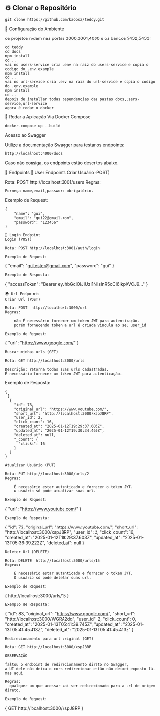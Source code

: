 ## ⚙️ Clonar o Repositório

```
git clone https://github.com/kaoosz/teddy.git
```
🔧 Configuração do Ambiente

os projetos rodam nas portas 3000,3001,4000  e os bancos 5432,5433:
```
cd teddy
cd docs
npm install
cd ..
vai no users-service cria .env na raiz do users-service e copia o codigo do .env.example
npm install
cd ..
vai no url-service cria .env na raiz do url-service e copia o codigo do .env.example
npm install
cd ..
depois de installar todas dependencias das pastas docs,users-service,url-service
agora é rodar o docker

```
🚀 Rodar a Aplicação
Via Docker Compose
```
docker-compose up --build
```

  
Acesso ao Swagger

Utilize a documentação Swagger para testar os endpoints:
```
http://localhost:4000/docs
```
Caso não consiga, os endpoints estão descritos abaixo.  

📄 Endpoints
👤 User Endpoints
Criar Usuário (POST)

Rota: POST http://localhost:3001/users
Regras:

    Forneça name,email,password obrigatório.

Exemplo de Request:
```
{
    "name": "gui",
    "email": "gui22@gmail.com",
    "password": "123456"
}
```



```
🔑 Login Endpoint
Login (POST)

Rota: POST http://localhost:3001/auth/login

Exemplo de Request:
```
{
    "email": "guitester@gmail.com",
    "password": "gui"
}
```
Exemplo de Resposta:
```
{
    "accessToken": "Bearer eyJhbGciOiJIUzI1NiIsInR5cCI6IkpXVCJ9..."
}
```
🌍 Url Endpoints
Criar Url (POST)

Rota: POST  http://localhost:3000/url
Regras:

    não É necessário fornecer um token JWT para autenticação.
    porém fornecendo token a url é criada vincula ao seu user_id

Exemplo de Request:
```
{
  "url": "https://www.google.com/"
}
```
Buscar minhas urls (GET)

Rota: GET http://localhost:3000/urls  

Descrição: retorna todas suas urls cadastradas.
É necessário fornecer um token JWT para autenticação.

```
Exemplo de Resposta:
```
{
 [
  {
    "id": 73,
    "original_url": "https://www.youtube.com/",
    "short_url": "http://localhost:3000/xspJ8RP",
    "user_id": 2,
    "click_count": 16,
    "created_at": "2025-01-12T19:29:37.603Z",
    "updated_at": "2025-01-12T19:30:34.460Z",
    "deleted_at": null,
    "_count": {
      "clicks": 16
    }
  ]
}
```

```
Atualizar Usuário (PUT)

Rota: PUT http://localhost:3000/urls/2
Regras:

    É necessário estar autenticado e fornecer o token JWT.
    O usuário só pode atualizar suas url.

Exemplo de Request:
```
{
  "url": "https://www.youtube.com/"
}
```
Exemplo de Resposta:
```
{
  "id": 73,
  "original_url": "https://www.youtube.com/",
  "short_url": "http://localhost:3000/xspJ8RP",
  "user_id": 2,
  "click_count": 16,
  "created_at": "2025-01-12T19:29:37.603Z",
  "updated_at": "2025-01-13T05:36:39.222Z",
  "deleted_at": null
}
```
Deleter Url (DELETE)

Rota: DELETE  http://localhost:3000/urls/15
Regras:

    É necessário estar autenticado e fornecer o token JWT.
    O usuário só pode deletar suas url.

Exemplo de Request:
```
{
   http://localhost:3000/urls/15
}
```
Exemplo de Resposta:
```
{
  "id": 83,
  "original_url": "https://www.google.com/",
  "short_url": "http://localhost:3000/WGRA2dd",
  "user_id": 2,
  "click_count": 0,
  "created_at": "2025-01-13T05:41:39.745Z",
  "updated_at": "2025-01-13T05:41:45.413Z",
  "deleted_at": "2025-01-13T05:41:45.413Z"
}
```
Redirecionamento para url original (GET)

Rota: GET http://localhost:3000/xspJ8RP

OBSERVAÇÂO

faltou o endpoint de redirecionamento direto no Swagger,
a UI dele não deixa o cors redirecionar então não deixei exposto lá.
mas aqui

Regras:
  qualquer um que acessar vai ser redirecionado para a url de origem direto.

Exemplo de Request:
```
{
  GET http://localhost:3000/xspJ8RP
}
